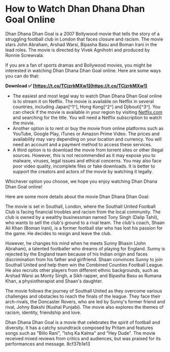 # How to Watch Dhan Dhana Dhan Goal Online
 
Dhan Dhana Dhan Goal is a 2007 Bollywood movie that tells the story of a struggling football club in London that faces closure and racism. The movie stars John Abraham, Arshad Warsi, Bipasha Basu and Boman Irani in the lead roles. The movie is directed by Vivek Agnihotri and produced by Ronnie Screwvala.
 
If you are a fan of sports dramas and Bollywood movies, you might be interested in watching Dhan Dhana Dhan Goal online. Here are some ways you can do that:
 
**Download ✅ [https://t.co/TCjzrkMXw1](https://t.co/TCjzrkMXw1)**


 
- The easiest and most legal way to watch Dhan Dhana Dhan Goal online is to stream it on Netflix. The movie is available on Netflix in several countries, including Japan[^1^], Hong Kong[^2^] and Djibouti[^3^]. You can check if the movie is available in your region by visiting [Netflix.com](https://www.netflix.com/) and searching for the title. You will need a Netflix subscription to watch the movie.
- Another option is to rent or buy the movie from online platforms such as YouTube, Google Play, iTunes or Amazon Prime Video. The prices and availability may vary depending on your location and currency. You will need an account and a payment method to access these services.
- A third option is to download the movie from torrent sites or other illegal sources. However, this is not recommended as it may expose you to malware, viruses, legal issues and ethical concerns. You may also face poor video quality, incomplete files or fake downloads. It is better to support the creators and actors of the movie by watching it legally.

Whichever option you choose, we hope you enjoy watching Dhan Dhana Dhan Goal online!

Here are some more details about the movie Dhan Dhana Dhan Goal:
 
The movie is set in Southall, London, where the Southall United Football Club is facing financial troubles and racism from the local community. The club is owned by a wealthy businessman named Tony Singh (Dalip Tahil), who wants to sell the club's ground to a rival team. The club's coach, Shaan Ali Khan (Boman Irani), is a former football star who has lost his passion for the game. He decides to resign and leave the club.
 
However, he changes his mind when he meets Sunny Bhasin (John Abraham), a talented footballer who dreams of playing for England. Sunny is rejected by the England team because of his Indian origin and faces discrimination from his father and girlfriend. Shaan convinces Sunny to join Southall United and help them win the Combined Counties Football League. He also recruits other players from different ethnic backgrounds, such as Arshad Warsi as Monty Singh, a Sikh rapper, and Bipasha Basu as Rumana Khan, a physiotherapist and Shaan's daughter.
 
The movie follows the journey of Southall United as they overcome various challenges and obstacles to reach the finals of the league. They face their arch-rivals, the Doncaster Rovers, who are led by Sunny's former friend and rival, Johny Bakshi (Kushal Punjabi). The movie also explores the themes of racism, identity, friendship and love.
 
Dhan Dhana Dhan Goal is a movie that celebrates the spirit of football and diversity. It has a catchy soundtrack composed by Pritam and features songs such as "Billo Rani", "Ishq Ka Kalma" and "Hey Dude". The movie received mixed reviews from critics and audiences, but was praised for its performances and message.
 8cf37b1e13
 

